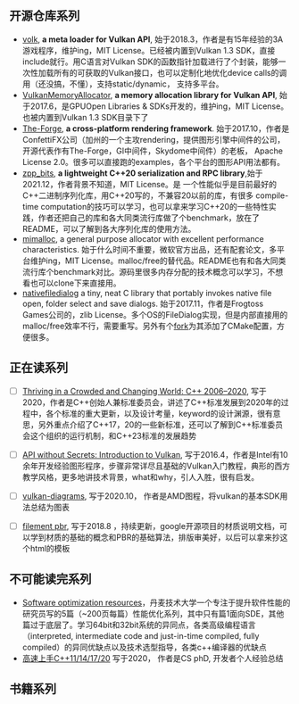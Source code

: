 ## 开源仓库系列
- [volk](https://github.com/zeux/volk), **a meta loader for Vulkan API**, 始于2018.3，作者是有15年经验的3A游戏程序，维护ing，MIT License。已经被内置到Vulkan 1.3 SDK，直接include就行。用C语言对Vulkan SDK的函数指针加载进行了个封装，能够一次性加载所有的可获取的Vulkan接口，也可以定制化地优化device calls的调用（还没搞，不懂），支持static/dynamic， 支持多平台。
- [VulkanMemoryAllocator](https://github.com/GPUOpen-LibrariesAndSDKs/VulkanMemoryAllocator), **a memory allocation library for Vulkan API**, 始于2017.6，是GPUOpen Libraries & SDKs开发的，维护ing，MIT License。也被内置到Vulkan 1.3 SDK目录下了
- [The-Forge](https://github.com/ConfettiFX/The-Forge), **a cross-platform rendering framework**. 始于2017.10，作者是ConfettiFX公司（加州的一个主攻rendering，提供图形引擎中间件的公司，开源代表作有The-Forge，GI中间件，Skydome中间件）的老板， Apache License 2.0。很多可以直接跑的examples，各个平台的图形API用法都有。
- [zpp_bits](https://github.com/eyalz800/zpp_bits), **a  lightweight C++20 serialization and RPC library**,始于2021.12，作者背景不知道，MIT License。是 一个性能似乎是目前最好的C++二进制序列化库，用C++20写的，不兼容20以前的库，有很多 compile-time computation的技巧可以学习，也可以拿来学习C++20的一些特性实践，作者还把自己的库和各大同类流行库做了个benchmark，放在了README，可以了解到各大序列化库的使用方法。
- [mimalloc](https://github.com/microsoft/mimalloc),  a general purpose allocator with excellent performance characteristics. 始于什么时间不重要，微软官方出品，还有配套论文，多平台维护ing，MIT License。malloc/free的替代品。README也有和各大同类流行库个benchmark对比。源码里很多内存分配的技术概念可以学习，不想看也可以clone下来直接用。
- [nativefiledialog](https://github.com/mlabbe/nativefiledialog) a tiny, neat C library that portably invokes native file open, folder select and save dialogs. 始于2017.11，作者是Frogtoss Games公司的，zlib License。多个OS的FileDialog实现，但是内部直接用的malloc/free效率不行，需要重写。另外有个[fork](https://github.com/aarcangeli/nativefiledialog-cmake)为其添加了CMake配置，方便很多。

## 正在读系列

- [ ] [Thriving in a Crowded and Changing World: C++ 2006–2020](https://dl.acm.org/doi/pdf/10.1145/3386320), 写于2020，作者是C++创始人兼标准委员会，讲述了C++标准发展到2020年的过程中，各个标准的重大更新，以及设计考量，keyword的设计渊源，很有意思，另外重点介绍了C++17，20的一些新标准，还可以了解到C++标准委员会这个组织的运行机制，和C++23标准的发展趋势

- [ ]  [API without Secrets: Introduction to Vulkan](https://www.intel.com/content/www/us/en/developer/articles/training/api-without-secrets-introduction-to-vulkan-part-1.html#inpage-nav-undefined), 写于2016.4，作者是Intel有10余年开发经验图形程序，步骤非常详尽且基础的Vulkan入门教程，典形的西方教学风格，更多地讲技术背景，what和why，引人入胜，很有启发。

- [ ] [vulkan-diagrams](https://github.com/David-DiGioia/vulkan-diagrams), 写于2020.10， 作者是AMD图程，将vulkan的基本SDK用法总结为图表

-  [ ] [filement pbr](https://google.github.io/filament/Filament.html#materialsystem/standardmodel), 写于2018.8 ，持续更新，google开源项目的材质说明文档，可以学到材质的基础的概念和PBR的基础算法，排版审美好，以后可以拿来抄这个html的模板


## 不可能读完系列

- [Software optimization resources](https://www.agner.org/optimize/)，丹麦技术大学一个专注于提升软件性能的研究员写的5篇（~200页每篇）性能优化系列，其中只有篇1面向SDE，其他篇过于底层了。学习64bit和32bit系统的异同点，各类高级编程语言（interpreted, intermediate  code and just-in-time compiled, fully compiled）的异同优缺点以及技术选型指导，各类c++编译器的优缺点
- [高速上手C++11/14/17/20](https://changkun.de/modern-cpp/zh-cn/00-preface/) 写于2020， 作者是CS phD, 开发者个人经验总结


## 书籍系列

